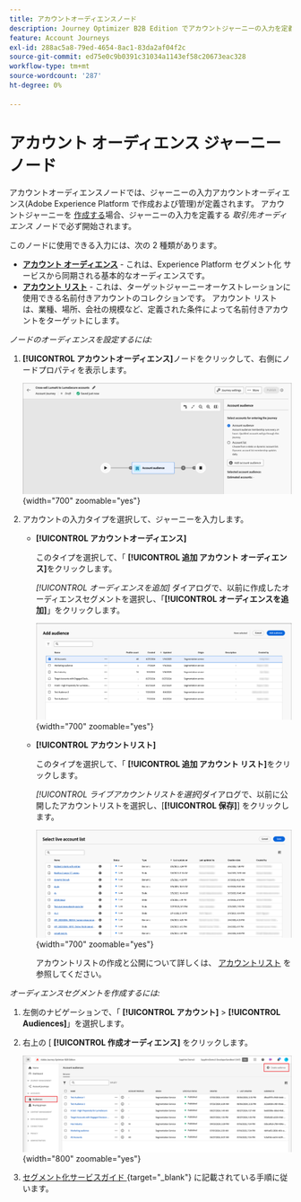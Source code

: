 ```yaml
---
title: アカウントオーディエンスノード
description: Journey Optimizer B2B Edition でアカウントジャーニーの入力を定義するために使用できる アカウント オーディエンス ノードタイプについて説明します。
feature: Account Journeys
exl-id: 288ac5a8-79ed-4654-8ac1-83da2af04f2c
source-git-commit: ed75e0c9b0391c31034a1143ef58c20673eac328
workflow-type: tm+mt
source-wordcount: '287'
ht-degree: 0%

---
```


# アカウント オーディエンス ジャーニー ノード

アカウントオーディエンスノードでは、ジャーニーの入力アカウントオーディエンス(Adobe Experience Platform で作成および管理)が定義されます。 アカウントジャーニーを [作成する](./journey-overview.md#create-an-account-journey)場合、ジャーニーの入力を定義する _取引先オーディエンス_ ノードで必ず開始されます。

このノードに使用できる入力には、次の 2 種類があります。

* **[アカウント オーディエンス](../audiences/account-audience-overview.md)** - これは、Experience Platform セグメント化 サービスから同期される基本的なオーディエンスです。
* **[アカウント リスト](../accounts/account-lists.md)** - これは、ターゲットジャーニーオーケストレーションに使用できる名前付きアカウントのコレクションです。 アカウント リストは、業種、場所、会社の規模など、定義された条件によって名前付きアカウントをターゲットにします。

_ノードのオーディエンスを設定するには:_

1. **[!UICONTROL アカウントオーディエンス]**&#x200B;ノードをクリックして、右側にノードプロパティを表示します。

   ![アカウントオーディエンスノード](./assets/account-journey-account-audience-node.png){width="700" zoomable="yes"}

1. アカウントの入力タイプを選択して、ジャーニーを入力します。

   * **[!UICONTROL アカウントオーディエンス]**

     このタイプを選択して、「 **[!UICONTROL 追加 アカウント オーディエンス]**&#x200B;をクリックします。

     _[!UICONTROL オーディエンスを追加]_ ダイアログで、以前に作成したオーディエンスセグメントを選択し、「**[!UICONTROL オーディエンスを追加]**」をクリックします。

     ![ノードのオーディエンスセグメントを選択します。](./assets/node-audience-add-dialog.png){width="700" zoomable="yes"}

   * **[!UICONTROL アカウントリスト]**

     このタイプを選択して、「 **[!UICONTROL 追加 アカウント リスト]**&#x200B;をクリックします。

     _[!UICONTROL ライブアカウントリストを選択]_&#x200B;ダイアログで、以前に公開したアカウントリストを選択し、[**[!UICONTROL 保存]**] をクリックします。

     ![ノードのライブアカウントリストを選択する](./assets/account-journey-account-audience-select-account-list.png){width="700" zoomable="yes"}

     アカウントリストの作成と公開について詳しくは、 [アカウントリスト](../accounts/account-lists.md) を参照してください。

_オーディエンスセグメントを作成するには:_

1. 左側のナビゲーションで、「 **[!UICONTROL アカウント]** > **[!UICONTROL Audiences]**」を選択します。

1. 右上の [ **[!UICONTROL 作成オーディエンス]** をクリックします。

   ![オーディエンスセグメント作成](./assets/audiences-list-create.png){width="800" zoomable="yes"}

1. [ セグメント化サービスガイド ](https://experienceleague.adobe.com/en/docs/experience-platform/segmentation/ui/account-audiences){target="_blank"} に記載されている手順に従います。

